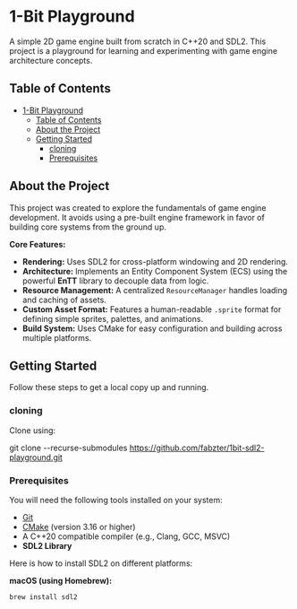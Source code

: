 # 1-Bit Playground

A simple 2D game engine built from scratch in C++20 and SDL2. This project is a playground for learning and experimenting with game engine architecture concepts.

<!-- ![Screenshot of the Player Sprite](https://i.imgur.com/8a68hTf.png) -->

## Table of Contents

- [1-Bit Playground](#1-bit-playground)
  - [Table of Contents](#table-of-contents)
  - [About the Project](#about-the-project)
  - [Getting Started](#getting-started)
    - [cloning](#cloning)
    - [Prerequisites](#prerequisites)

## About the Project

This project was created to explore the fundamentals of game engine development. It avoids using a pre-built engine framework in favor of building core systems from the ground up.

**Core Features:**
* **Rendering:** Uses SDL2 for cross-platform windowing and 2D rendering.
* **Architecture:** Implements an Entity Component System (ECS) using the powerful **EnTT** library to decouple data from logic.
* **Resource Management:** A centralized `ResourceManager` handles loading and caching of assets.
* **Custom Asset Format:** Features a human-readable `.sprite` format for defining simple sprites, palettes, and animations.
* **Build System:** Uses CMake for easy configuration and building across multiple platforms.

## Getting Started

Follow these steps to get a local copy up and running.

### cloning

Clone using:

git clone --recurse-submodules https://github.com/fabzter/1bit-sdl2-playground.git

### Prerequisites

You will need the following tools installed on your system:
* [Git](https://git-scm.com/)
* [CMake](https://cmake.org/download/) (version 3.16 or higher)
* A C++20 compatible compiler (e.g., Clang, GCC, MSVC)
* **SDL2 Library**

Here is how to install SDL2 on different platforms:

**macOS (using Homebrew):**
```bash
brew install sdl2
